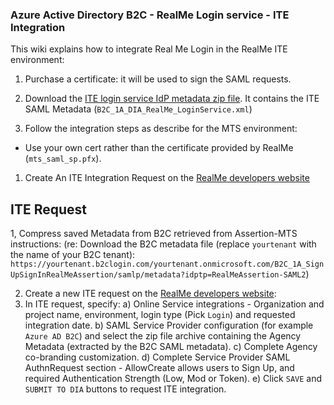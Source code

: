 ### Azure Active Directory B2C - RealMe Login service - ITE Integration

This wiki explains how to integrate Real Me Login in the RealMe ITE environment:

1. Purchase a certificate: it will be used to sign the SAML requests.

2. Download the [ITE login service IdP metadata zip file](https://developers.realme.govt.nz/assets/ITE-Login-service-bundle-2023.zip). It contains the ITE SAML Metadata (`B2C_1A_DIA_RealMe_LoginService.xml`)

3. Follow the integration steps as describe for the MTS environment:
- Use your own cert rather than the certificate provided by RealMe (`mts_saml_sp.pfx`).

1. Create An ITE Integration Request on the [RealMe developers website](https://developers.realme.govt.nz/)

## ITE Request

1, Compress saved Metadata from B2C retrieved from Assertion-MTS instructions:
(re: Download the B2C metadata file (replace `yourtenant` with the name of your B2C tenant):
  `https://yourtenant.b2clogin.com/yourtenant.onmicrosoft.com/B2C_1A_SignUpSignInRealMeAssertion/samlp/metadata?idptp=RealMeAssertion-SAML2`)

2. Create a new ITE request on the [RealMe developers website](https://developers.realme.govt.nz/projects/):
3. In ITE request, specify:
   a) Online Service integrations - Organization and project name, environment, login type (Pick `Login`) and requested integration date.
   b) SAML Service Provider configuration (for example `Azure AD B2C`) and select the zip file archive containing the Agency Metadata (extracted by the B2C SAML metadata).
   c) Complete Agency co-branding customization.
   d) Complete Service Provider SAML AuthnRequest section - AllowCreate allows users to Sign Up, and required Authentication Strength (Low, Mod or Token).
   e) Click `SAVE` and `SUBMIT TO DIA` buttons to request ITE integration.

   